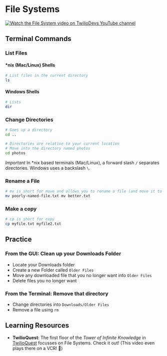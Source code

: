 # File Systems

[![Watch the File System video on TwilioDevs YouTube channel](https://img.youtube.com/vi/2zLQwOiIac8/maxresdefault.jpg)](https://youtu.be/2zLQwOiIac8)

## Terminal Commands

### List Files

#### *nix (Mac/Linux) Shells

```bash
# List files in the current directory
ls
```

#### Windows Shells

```powershell
# Lists 
dir
```

### Change Directories

```bash
# Goes up a directory
cd ..
```

```bash
# Directories are relative to your current location
# Move into the directory named photos
cd photos
```

_Important_ In *nix based terminals (Mac/Linux), a forward slash `/` separates directories. Windows uses a backslash `\`.

### Rename a File

```bash
# mv is short for move and allows you to rename a file (and move it to a new folder)
mv poorly-named-file.txt mv better.txt
```

### Make a copy

```bash
# cp is short for copy
cp myfile.txt myfile2.txt
```

## Practice

### From the GUI: Clean up your Downloads Folder

- Locate your Downloads folder
- Create a new Folder called `Older Files`
- Move any downloaded file that you no longer want into `Older Files`
- Delete files you no longer want

### From the Terminal: Remove that directory

- Change directories into `Downloads/Older Files`
- Remove a file using `rm`

## Learning Resources

- **TwilioQuest**: The first floor of the _Tower of Infinite Knowledge_ in [TwilioQuest](https://twilio.com/quest?utm_source=gh&utm_medium=referral&utm_campaign=developer-fundamentals) focusses on File Systems. Check it out! (This video even plays there on a VCR! 📼)
